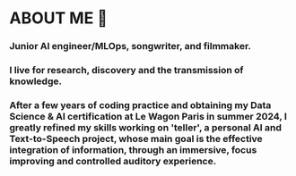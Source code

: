# ABOUT ME 🤝
### Junior AI engineer/MLOps, songwriter, and filmmaker.

### I live for research, discovery and the transmission of knowledge.

### After a few years of coding practice and obtaining my Data Science & AI certification at Le Wagon Paris in summer 2024, I greatly refined my skills working on 'teller', a personal AI and Text-to-Speech project, whose main goal is the effective integration of information, through an immersive, focus improving and controlled auditory experience.
